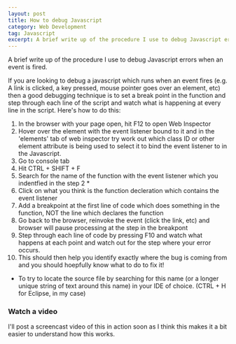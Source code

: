 ```yaml
---
layout: post 
title: How to debug Javascript
category: Web Development
tag: Javascript
excerpt: A brief write up of the procedure I use to debug Javascript errors when an event is fired.
---
```


A brief write up of the procedure I use to debug Javascript errors when an event is fired.  

If you are looking to debug a javascript which runs when an event fires (e.g. A link is clicked, a key pressed, mouse pointer goes over an element, etc) then a good debugging technique is to set a break point in the function and step through each line of the script and watch what is happening at every line in the script.  Here's how to do this:

1. In the browser with your page open, hit F12 to open Web Inspector
2. Hover over the element with the event listener bound to it and in the 'elements' tab of web inspector try work out which class
ID or other element attribute is being used to select it to bind the event listener to in the Javascript. 
3. Go to console tab
4. Hit CTRL + SHIFT + F
5. Search for the name of the function with the event listener which you indentfied in the step 2 *
6. Click on what you think is the function decleration which contains the event listener
7. Add a breakpoint at the first line of code which does something in the function, NOT the line which declares the function
8. Go back to the browser, reinvoke the event (click the link, etc) and browser will pause processing at the step in the breakpont
9. Step through each line of code by pressing F10 and watch what happens at each point and watch out for the step where your error occurs.
10. This should then help you identify exactly where the bug is coming from and you should hoepfully know what to do to fix it!

* To try to locate the source file by searching for this name (or a longer unique string of text around this name) in your IDE of choice. (CTRL + H for Eclipse, in my case)   

### Watch a video

I'll post a screencast video of this in action soon as I think this makes it a bit easier to understand how this works. 

